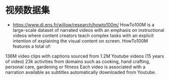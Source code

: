 
# 视频数据集
* https://www.di.ens.fr/willow/research/howto100m/
HowTo100M is a large-scale dataset of narrated videos with an emphasis on instructional videos where content creators teach complex tasks with an explicit intention of explaining the visual content on screen. HowTo100M features a total of:

136M video clips with captions sourced from 1.2M Youtube videos (15 years of video)
23k activities from domains such as cooking, hand crafting, personal care, gardening or fitness
Each video is associated with a narration available as subtitles automatically downloaded from Youtube.


